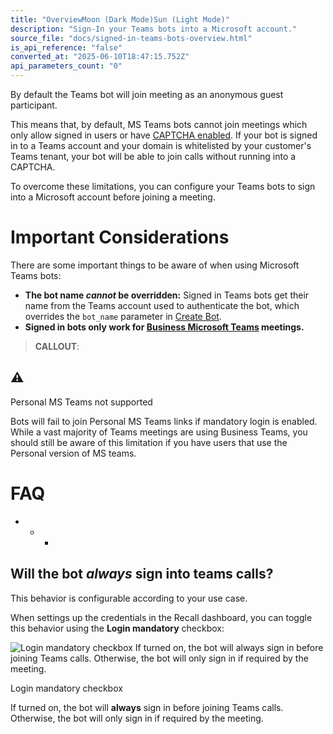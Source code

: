 ```yaml
---
title: "OverviewMoon (Dark Mode)Sun (Light Mode)"
description: "Sign-In your Teams bots into a Microsoft account."
source_file: "docs/signed-in-teams-bots-overview.html"
is_api_reference: "false"
converted_at: "2025-06-10T18:47:15.752Z"
api_parameters_count: "0"
---
```

By default the Teams bot will join meeting as an anonymous guest participant.

This means that, by default, MS Teams bots cannot join meetings which only allow signed in users or have [CAPTCHA enabled](https://learn.microsoft.com/en-us/microsoftteams/join-verification-check). If your bot is signed in to a Teams account and your domain is whitelisted by your customer's Teams tenant, your bot will be able to join calls without running into a CAPTCHA.

To overcome these limitations, you can configure your Teams bots to sign into a Microsoft account before joining a meeting.

# Important Considerations

[](#important-considerations)

There are some important things to be aware of when using Microsoft Teams bots:
- **The bot name *cannot* be overridden:** Signed in Teams bots get their name from the Teams account used to authenticate the bot, which overrides the `bot_name` parameter in [Create Bot](/reference/bot_create.md).
- **Signed in bots only work for [Business Microsoft Teams](https://recallai.readme.io/docs/personal-vs-business-ms-teams#business-ms-teams) meetings.**

> **CALLOUT**:

## ⚠️

Personal MS Teams not supported

Bots will fail to join Personal MS Teams links if mandatory login is enabled. While a vast majority of Teams meetings are using Business Teams, you should still be aware of this limitation if you have users that use the Personal version of MS teams.



# FAQ

[](#faq)
- * *

## Will the bot *always* sign into teams calls?

[](#will-the-bot-always-sign-into-teams-calls)

This behavior is configurable according to your use case.

When settings up the credentials in the Recall dashboard, you can toggle this behavior using the **Login mandatory** checkbox:

![Login mandatory checkbox
If turned on, the bot will **always** sign in before joining Teams calls.
Otherwise, the bot will only sign in if required by the meeting.](https://files.readme.io/222be2c1804a9f95726250d77bd04b85ea81a3afcc6dc4157642ccfe690c2c54-CleanShot_2024-10-24_at_08.42.37.png)

Login mandatory checkbox

If turned on, the bot will **always** sign in before joining Teams calls.
Otherwise, the bot will only sign in if required by the meeting.
